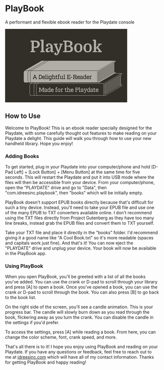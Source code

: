 # PlayBook
A performant and flexible ebook reader for the Playdate console

![](images/banner.png)

## How to Use

Welcome to PlayBook! This is an ebook reader specially designed for the Playdate, with some carefully thought out features to make reading on your Playdate a delight. This guide will walk you through how to use your new handheld library. Hope you enjoy!

### Adding Books

To get started, plug in your Playdate into your computer/phone and hold [D-Pad Left] + [Lock Button] + [Menu Button] at the same time for five seconds. This will restart the Playdate and put it into USB mode where the files will then be accessible from your device. From your computer/phone, open the "PLAYDATE" drive and go to "Data", then "com.idreesinc.playbook", then "books" which will be initially empty.

PlayBook doesn't support EPUB books directly because that's difficult for such a tiny device. Instead, you'll need to take your EPUB file and use one of the many EPUB to TXT converters available online. I don't recommend using the TXT files directly from Project Gutenberg as they have too many line breaks, instead grab the EPUB files and convert them to TXT yourself.

Take your TXT file and place it directly in the "books" folder. I'd recommend giving it a good name like "A Cool Book.txt" so it's more readable (spaces and capitals work just fine). And that's it! You can now eject the "PLAYDATE" drive and unplug your device. Your book will now be available in the PlayBook app.

### Using PlayBook

When you open PlayBook, you'll be greeted with a list of all the books you've added. You can use the crank or D-pad to scroll through your library and press [A] to open a book. Once you've opened a book, you can use the crank or D-pad to scroll through the book. You can also press [B] to go back to the book list.

On the right side of the screen, you'll see a candle animation. This is your progress bar. The candle will slowly burn down as you read through the book, flickering away as you turn the crank. You can disable the candle in the settings if you'd prefer.

To access the settings, press [A] while reading a book. From here, you can change the color scheme, font, crank speed, and more.


That's all there is to it! I hope you enjoy using PlayBook and reading on your Playdate. If you have any questions or feedback, feel free to reach out to me at [idreesinc.com](idreesinc.com) which will have all of my contact information. Thanks for getting PlayBook and happy reading!

